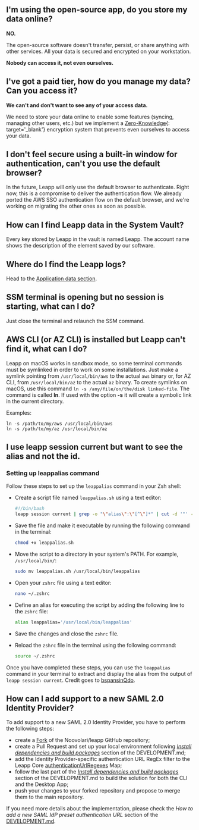 ## I'm using the open-source app, do you store my data online?
**NO.**

The open-source software doesn't transfer, persist, or share anything with other services. All your data is secured and encrypted on your workstation.

**Nobody can access it, not even ourselves.**

## I've got a paid tier, how do you manage my data? Can you access it?

**We can't and don't want to see any of your access data.**

We need to store your data online to enable some features (syncing, managing other users, etc.) but we implement a [Zero-Knowledge](../../security/zero-knowledge/){: target='_blank'} encryption system that prevents even ourselves to access your data.

## I don't feel secure using a built-in window for authentication, can't you use the default browser?

In the future, Leapp will only use the default browser to authenticate. Right now, this is a compromise to deliver the authentication flow. We already ported the AWS SSO authentication flow on the default browser, and we're working on migrating the other ones as soon as possible.

## How can I find Leapp data in the System Vault?

Every key stored by Leapp in the vault is named Leapp. The account name shows the description of the element saved by our software.

## Where do I find the Leapp logs?

Head to the [Application data section](app-data.md).

## SSM terminal is opening but no session is starting, what can I do?

Just close the terminal and relaunch the SSM command.

## AWS CLI (or AZ CLI) is installed but Leapp can't find it, what can I do?

Leapp on macOS works in sandbox mode, so some terminal commands must be symlinked in order to work on some installations.
Just make a symlink pointing from `/usr/local/bin/aws` to the actual `aws` binary or, for AZ CLI, from `/usr/local/bin/az` to the actual `az` binary. To create
symlinks on macOS, use this command `ln -s /any/file/on/the/disk linked-file`. The command is called **ln**. If used with the 
option **-s** it will create a symbolic link in the current directory.

Examples:
```
ln -s /path/to/my/aws /usr/local/bin/aws
ln -s /path/to/my/az /usr/local/bin/az
```
## I use leapp session current but want to see the alias and not the id. 
### Setting up leappalias command

Follow these steps to set up the `leappalias` command in your Zsh shell:

- Create a script file named `leappalias.sh` using a text editor:

   ```bash
   #!/bin/bash
   leapp session current | grep -o "\"alias\":\"[^\"]*" | cut -d '"' -f 4
   ```

- Save the file and make it executable by running the following command in the terminal:

   ```bash
   chmod +x leappalias.sh
   ```

- Move the script to a directory in your system's PATH. For example, `/usr/local/bin/`:

   ```bash
   sudo mv leappalias.sh /usr/local/bin/leappalias
   ```

- Open your `zshrc` file using a text editor:

   ```bash
   nano ~/.zshrc
   ```

- Define an alias for executing the script by adding the following line to the `zshrc` file:

   ```bash
   alias leappalias='/usr/local/bin/leappalias'
   ```

- Save the changes and close the `zshrc` file.

- Reload the `zshrc` file in the terminal using the following command:

   ```bash
   source ~/.zshrc
   ```

Once you have completed these steps, you can use the `leappalias` command in your terminal to extract and display the alias from the output of `leapp session current`.
Credit goes to [bspansinQdo](https://github.com/bspansinQdo).

## How can I add support to a new SAML 2.0 Identity Provider?

To add support to a new SAML 2.0 Identity Provider, you have to perform the following steps:

* create a [Fork](https://github.com/Noovolari/leapp/fork) of the Noovolari/leapp GitHub repository;
* create a Pull Request and set up your local environment following _[Install dependencies and build packages](https://github.com/Noovolari/leapp/blob/master/DEVELOPMENT.md#development-environment-setup)_ section of the DEVELOPMENT.md;
* add the Identity Provider-specific authentication URL RegEx filter to the Leapp Core [authenticationUrlRegexes](https://github.com/Noovolari/leapp/blob/beadb073ea99eb71cdf56982851604172bfdba0a/packages/core/src/services/aws-saml-assertion-extraction-service.ts) Map;
* follow the last part of the _[Install dependencies and build packages](https://github.com/Noovolari/leapp/blob/master/DEVELOPMENT.md#development-environment-setup)_ section of the DEVELOPMENT.md to build the solution for both the CLI and the Desktop App;
* push your changes to your forked repository and propose to merge them to the main repository. 

If you need more details about the implementation, please check the _How to add a new SAML IdP preset authentication URL_ section of the [DEVELOPMENT.md](https://github.com/Noovolari/leapp/blob/master/DEVELOPMENT.md).
